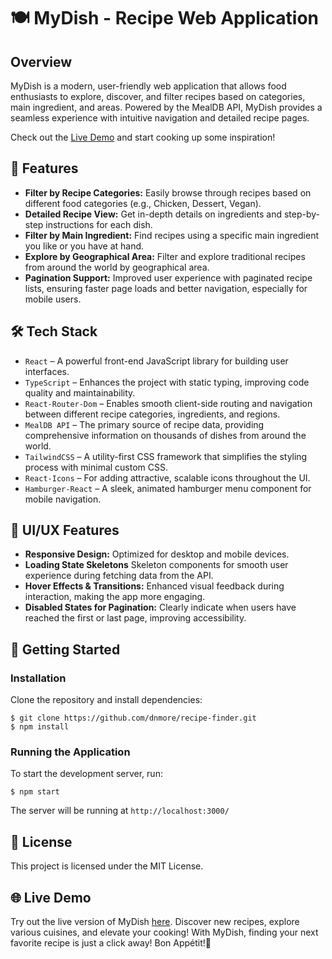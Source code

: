 # 🍽️ MyDish - Recipe Web Application

## Overview

MyDish is a modern, user-friendly web application that allows food enthusiasts to explore, discover, and filter recipes based on categories, main ingredient, and areas. Powered by the MealDB API, MyDish provides a seamless experience with intuitive navigation and detailed recipe pages.

Check out the [Live Demo](https://mydish-recipe-finder.netlify.app/) and start cooking up some inspiration!

## 🚀 Features

- **Filter by Recipe Categories:** Easily browse through recipes based on different food categories (e.g., Chicken, Dessert, Vegan).
- **Detailed Recipe View:** Get in-depth details on ingredients and step-by-step instructions for each dish.
- **Filter by Main Ingredient:** Find recipes using a specific main ingredient you like or you have at hand.
- **Explore by Geographical Area:** Filter and explore traditional recipes from around the world by geographical area.
- **Pagination Support:** Improved user experience with paginated recipe lists, ensuring faster page loads and better navigation, especially for mobile users.

## 🛠️ Tech Stack

- `React` – A powerful front-end JavaScript library for building user interfaces.
- `TypeScript` – Enhances the project with static typing, improving code quality and maintainability.
- `React-Router-Dom` – Enables smooth client-side routing and navigation between different recipe categories, ingredients, and regions.
- `MealDB API` – The primary source of recipe data, providing comprehensive information on thousands of dishes from around the world.
- `TailwindCSS` – A utility-first CSS framework that simplifies the styling process with minimal custom CSS.
- `React-Icons` – For adding attractive, scalable icons throughout the UI.
- `Hamburger-React` – A sleek, animated hamburger menu component for mobile navigation.

## 🎨 UI/UX Features

- **Responsive Design:** Optimized for desktop and mobile devices.
- **Loading State Skeletons** Skeleton components for smooth user experience during fetching data from the API.
- **Hover Effects & Transitions:** Enhanced visual feedback during interaction, making the app more engaging.
- **Disabled States for Pagination:** Clearly indicate when users have reached the first or last page, improving accessibility.

## 🔧 Getting Started
### Installation

Clone the repository and install dependencies:

```
$ git clone https://github.com/dnmore/recipe-finder.git
$ npm install

```

### Running the Application

To start the development server, run:

```
$ npm start

```

The server will be running at `http://localhost:3000/`

## 📜 License

This project is licensed under the MIT License.

## 🌐 Live Demo

Try out the live version of MyDish [here](https://mydish-recipe-finder.netlify.app/). Discover new recipes, explore various cuisines, and elevate your cooking! With MyDish, finding your next favorite recipe is just a click away! Bon Appétit!🍴